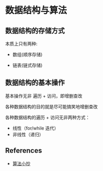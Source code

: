 # 数据结构与算法

## 数据结构的存储方式

本质上只有两种:

- 数组(顺序存储)

- 链表(链式存储)

## 数据结构的基本操作

基本操作无非 遍历 + 访问，即增删查改

各种数据结构的目的就是尽可能搞笑地增删查改

各种数据结构的遍历 + 访问无非两种方式：

- 线性（for/while 迭代）
- 非线性（递归）


## References

- [算法小抄](https://labuladong.online/algo/home/)
